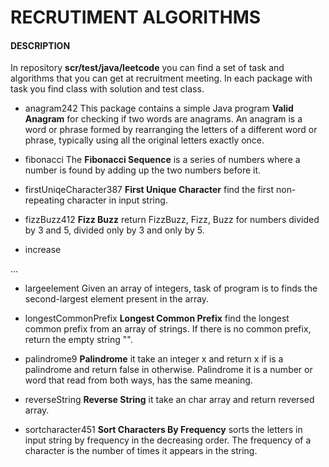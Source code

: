 # RECRUTIMENT ALGORITHMS #

#### DESCRIPTION ####
In repository **scr/test/java/leetcode** you can find a set of task and algorithms that you can get at recruitment meeting. In each package with task you find class with solution and test class.


- anagram242 
  This package contains a simple Java program **Valid Anagram** for checking if two words are anagrams. An anagram is a word or phrase formed by rearranging the letters of a different word or phrase, typically using all the original letters exactly once.


- fibonacci
The **Fibonacci Sequence** is a series of numbers where a number is found by adding up the two numbers before it.


- firstUniqeCharacter387 
 **First Unique Character** find the first non-repeating character in input string.


- fizzBuzz412
**Fizz Buzz** return FizzBuzz, Fizz, Buzz for numbers divided by 3 and 5, divided only by 3 and only by 5.


- increase

...


- largeelement
Given an array of integers, task of program is to finds the second-largest element present in the array.


- longestCommonPrefix
**Longest Common Prefix** find the longest common prefix from an array of strings.
If there is no common prefix, return the empty string "".


- palindrome9
**Palindrome** it take an integer x and return x if is a palindrome and return false in otherwise. Palindrome it is a number or word that read from both ways, has the same meaning.


- reverseString
**Reverse String** it take an char array and return reversed array.


- sortcharacter451
**Sort Characters By Frequency** sorts the letters in input string by frequency in the decreasing order. The frequency of a character is the number of times it appears in the string.
